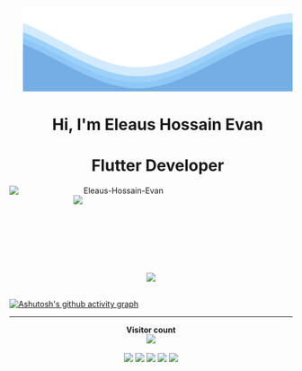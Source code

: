 <!DOCTYPE html>
<html lang="en">
<head>
    <meta charset="UTF-8">
    <meta http-equiv="X-UA-Compatible" content="IE=edge">
    <meta name="viewport" content="width=device-width, initial-scale=1.0">
</head>
<body>
        <p align="center">
        <ul>   
            <img src="https://raw.githubusercontent.com/fredgrott/FredGrott/gh-pages/waves.svg" width="100%" height="150">
          <h1 align="center">Hi, I'm Eleaus Hossain Evan </h1>
          <h1 align="center">Flutter Developer</h1>
        </ul>
      </p>	
<p align=center>
  <div align=center>
    <a href="https://github.com/Eleaus-Hossain-Evan/github-readme-streak-stats" title="Go to Source">
      <img align="left" width=390 src="https://github-readme-streak-stats.herokuapp.com/?user=Eleaus-Hossain-Evan&theme=react&border=61dafb&hide_border=true" alt="Eleaus-Hossain-Evan" />
    </a>
    <a href="https://github.com/Eleaus-Hossain-Evan/github-readme-stats" title="Go to Source">
      <img align="right" width=390 src="https://github-readme-stats.vercel.app/api?username=Eleaus-Hossain-Evan&show_icons=true&theme=react&border_color=61dafb&hide_border=true&count_private=true&include_all_commits=true" />
    </a>
  </div>
  <br><br><br><br><br><br><br><br><br>
  <div align=center>
    <a href="https://github.com/Eleaus-Hossain-Evan/github-readme-stats">
      <img width=325 align="center" src="https://github-readme-stats.vercel.app/api/top-langs/?username=Eleaus-Hossain-Evan&hide=c%23,powershell,Mathematica,Ruby,Objective-C,Objective-C%2b%2b,Cuda&title_color=61dafb&text_color=ffffff&icon_color=61dafb&bg_color=20232a&langs_count=8&layout=compact&border_color=61dafb&hide_border=true&count_private=true&include_all_commits=true" />
    </a>
  </div>
  <br>
<!--   <img src="https://activity-graph.herokuapp.com/graph?username=Eleaus-Hossain-Evan&theme=react-dark&bg_color=20232a&hide_border=true" width="100%"/> -->
</p>

[![Ashutosh's github activity graph](https://github-readme-activity-graph.cyclic.app/graph?username=Eleaus-Hossain-Evan&theme=react-dark&bg_color=20232a&hide_border=true)](https://github.com/nahidnsu152/github-readme-activity-graph)

<hr>

</p>
  <p align="center"> 
  <b>Visitor count</b><br>
  <img src="https://profile-counter.glitch.me/Eleaus-Hossain-Evan/count.svg" />
</p>

<p align="center">
<a href="https://protfolio-eleaushossainevan.netlify.app/?fbclid=IwAR29SNWx1HkmS2X-UBOU-bhor6npe2s8Kkz9pObyYfgaNk4SgvrUiN__y_Y"><img src="https://img.shields.io/badge/-eleaushossainevan.com-3423A6?style=flat&logo=Google-Chrome&logoColor=white"/></a>
<a href="https://www.linkedin.com/in/eleaus-hossain-evan-2b21ab160"><img src="https://img.shields.io/badge/-Eleaus%20Hossain%20Evan-0077B5?style=flat&logo=Linkedin&logoColor=white"/></a>
<a href="mailto:evanhossian62@gmail.com"><img src="https://img.shields.io/badge/-Gmail-D14836?style=flat&logo=Gmail&logoColor=white"/></a>
<a href="https://instagram.com/eleaus_hossain_evan"><img src="https://img.shields.io/badge/-Instagram-E4405F?style=flat&logo=Instagram&logoColor=white"/></a>
<a href="https://www.facebook.com/evan.hossain.549"><img src="https://img.shields.io/badge/-Facebook-1877F2?style=flat&logo=Facebook&logoColor=white"/></a>

<!-- <a href="https://twitter.com/ZahidShaikot"><img src="https://img.shields.io/badge/-Twitter-1877F2?style=flat&logo=twitter&logoColor=white"/></a>
<a href="ZahidHassanShaikot"><img src="https://img.shields.io/badge/-skype-1877F2?style=flat&logo=skype&logoColor=white"/></a>
<a href="https://www.kaggle.com/zahidhassanshaikot"><img src="https://img.shields.io/badge/Kaggle-20BEFF?style=flat&logo=Kaggle&logoColor=white"/></a> -->
</p>

</body>
</html>

<!-- <!DOCTYPE html>
<html lang="en">
<head>
    <meta charset="UTF-8">
    <meta http-equiv="X-UA-Compatible" content="IE=edge">
    <meta name="viewport" content="width=device-width, initial-scale=1.0">
</head>
<body>
    <p align="center">
        <ul>
          <img src="https://github.com/Eleaus-Hossain-Evan/Eleaus-Hossain-Evan/blob/main/images/1.jpeg" />
          <h1 align="center">Hi 👋, I'm Nazmul Hasan </h1>
          <h1 align="center">Flutter Developer</h1>
          <li> I’m interested in Mobile Application Development.</li>
          <li> I’m currently Working with Flutter.</li>
          <li> I’m currently learning more about Dart</li>
        </ul>
      </p>
      <img src="https://raw.githubusercontent.com/fredgrott/FredGrott/gh-pages/waves.svg" width="100%" height="150">
      <div align="center">
        <h3 align="center">Connect with me<img align="center" src="https://github.com/rajput2107/rajput2107/blob/master/Assets/Handshake.gif" height="33px" /></h3>
      </div>
    <p align="center">
       <a href="https://www.linkedin.com/in/nahid-nsu152" target=”_blank”>
        <img align="center" alt="Nahid's LinkedIn" width="30px" src="https://www.vectorlogo.zone/logos/linkedin/linkedin-icon.svg" /> &nbsp; &nbsp;
        </a>
        <a href="#" target=”_blank”>
            <img align="center" alt="Nahid's Twitter" width="30px" src="https://www.vectorlogo.zone/logos/twitter/twitter-tile.svg" /> &nbsp; &nbsp;
        </a>
        <a href="https://www.facebook.com/nahid-nsu152" target=”_blank”>
                <img align="center" alt="Nahid's Facebook" width="30px" src="https://www.vectorlogo.zone/logos/facebook/facebook-official.svg" /> &nbsp; &nbsp;
        </a>
        <br/>
        <br/>
        <p align="center"> <b> Thanks for stopping by 🦄  </b> </p>
        <br/>
        <p align="center">
            <img src="https://github-readme-stats.vercel.app/api/top-langs/?username=Eleaus-Hossain-Evan&layout=compact&theme=nord&langs_count=12"> <br/><br/>
            <img align="center" src="https://github-readme-stats.vercel.app/api?username=Eleaus-Hossain-Evan&count_private=true&theme=nord&show_icons=true" alt="Pramod's Github            Stats">
            <br/> <br/>
             <img src="https://github-readme-streak-stats.herokuapp.com/?user=Eleaus-Hossain-Evan&theme=nord"/> <br/><br/>
        </p>
       </a>
    </p>
</body>
</html> -->

<!--
**Eleaus-Hossain-Evan/Eleaus-Hossain-Evan** is a ✨ _special_ ✨ repository because its `README.md` (this file) appears on your GitHub profile.

Here are some ideas to get you started:

- 🔭 I’m currently working on ...
- 🌱 I’m currently learning ...
- 👯 I’m looking to collaborate on ...
- 🤔 I’m looking for help with ...
- 💬 Ask me about ...
- 📫 How to reach me: ...
- 😄 Pronouns: ...
- ⚡ Fun fact: ...
-->
